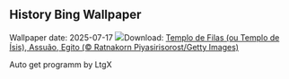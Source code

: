 ## History Bing Wallpaper
Wallpaper date: 2025-07-17
![](https://www.bing.com/th?id=OHR.TemplePhilae_PT-BR9175730450_UHD.jpg&w=1000)Download: [Templo de Filas (ou Templo de Ísis), Assuão, Egito (© Ratnakorn Piyasirisorost/Getty Images)](https://www.bing.com/th?id=OHR.TemplePhilae_PT-BR9175730450_UHD.jpg)

Auto get programm by LtgX
